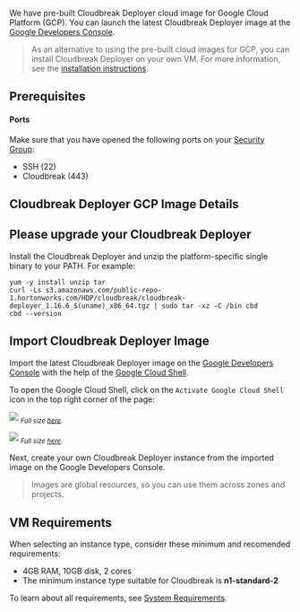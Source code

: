 We have pre-built Cloudbreak Deployer cloud image for Google Cloud Platform (GCP). You can launch the latest Cloudbreak Deployer image at the [Google Developers Console](https://console.developers.google.com/).

> As an alternative to using the pre-built cloud images for GCP, you can install Cloudbreak Deployer on your own VM. For more information, see the [installation instructions](onprem.md).

## Prerequisites

#### Ports 

Make sure that you have opened the following ports on your [Security Group](http://docs.aws.amazon.com/AWSEC2/latest/UserGuide/using-network-security.html):
 
* SSH (22)
* Cloudbreak (443)

## Cloudbreak Deployer GCP Image Details

## Please upgrade your Cloudbreak Deployer

Install the Cloudbreak Deployer and unzip the platform-specific single binary to your PATH. For example:

```
yum -y install unzip tar
curl -Ls s3.amazonaws.com/public-repo-1.hortonworks.com/HDP/cloudbreak/cloudbreak-deployer_1.16.6_$(uname)_x86_64.tgz | sudo tar -xz -C /bin cbd
cbd --version
```

## Import Cloudbreak Deployer Image

Import the latest Cloudbreak Deployer image on the [Google Developers Console](https://console.developers.google.com/) with the help
 of the [Google Cloud Shell](https://cloud.google.com/cloud-shell/docs/).
 
To open the Google Cloud Shell, click on the `Activate Google Cloud Shell` icon in the top right corner of the page:
 
![](/gcp/images/google-cloud-shell-button.png)
<sub>*Full size [here](/gcp/images/google-cloud-shell-button.png).*</sub>

![](/gcp/images/google-cloud-shell_v2.png)
<sub>*Full size [here](/gcp/images/google-cloud-shell_v2.png).*</sub>

Next, create your own Cloudbreak Deployer instance from the imported image on the Google Developers Console.

> Images are global resources, so you can use them across zones and projects.

## VM Requirements

When selecting an instance type, consider these minimum and recomended requirements:  

- 4GB RAM, 10GB disk, 2 cores
- The minimum instance type suitable for Cloudbreak is **n1-standard-2**

To learn about all requirements, see [System Requirements](onprem.md#system-requirements).